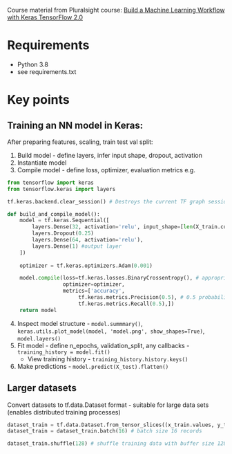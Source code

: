Course material from Pluralsight course: [
Build a Machine Learning Workflow with Keras TensorFlow 2.0](https://app.pluralsight.com/library/courses/build-machine-learning-workflow-keras-tensorflow/table-of-contents)

# Requirements
- Python 3.8
- see requirements.txt

# Key points

## Training an NN model in Keras:
After preparing features, scaling, train test val split:
1. Build model - define layers, infer input shape, dropout, activation
2. Instantiate model
3. Compile model - define loss, optimizer, evaluation metrics
e.g. 
```python
from tensorflow import keras
from tensorflow.keras import layers

tf.keras.backend.clear_session() # Destroys the current TF graph session and creates a new one - use if using same Python kernel

def build_and_compile_model():
    model = tf.keras.Sequential([
        layers.Dense(32, activation='relu', input_shape=[len(X_train.columns)]), # fully connected layer with 32 neurons
        layers.Dropout(0.25)
        layers.Dense(64, activation='relu'), 
        layers.Dense(1) #output layer
    ])
    
    optimizer = tf.keras.optimizers.Adam(0.001) 

    model.compile(loss=tf.keras.losses.BinaryCrossentropy(), # appropriate loss function for binary classification,
                  optimizer=optimizer,
                  metrics=['accuracy', 
                       tf.keras.metrics.Precision(0.5), # 0.5 probability threshold
                       tf.keras.metrics.Recall(0.5),])
    return model
```
4. Inspect model structure - `model.summmary()`, `keras.utils.plot_model(model, 'model.png', show_shapes=True)`, `model.layers()`
5. Fit model - define n_epochs, validation_split, any callbacks - `training_history = model.fit()`
    * View training history - `training_history.history.keys()`
6. Make predictions - `model.predict(X_test).flatten()`

## Larger datasets
Convert datasets to tf.data.Dataset format - suitable for large data sets (enables distributed training processes)
```python
dataset_train = tf.data.Dataset.from_tensor_slices((x_train.values, y_train.values))
dataset_train = dataset_train.batch(16) # batch size 16 records

dataset_train.shuffle(128) # shuffle training data with buffer size 128
```